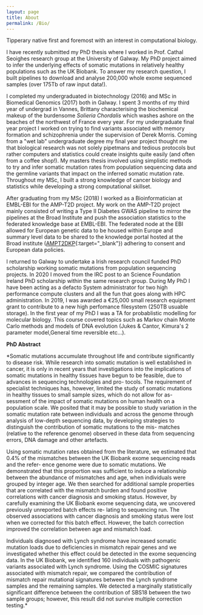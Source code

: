 ```yaml
---
layout: page
title: About
permalink: /Bio/
---
```


Tipperary native first and foremost with an interest in computational biology. 

I have recently submitted my PhD thesis where I worked in Prof. Cathal Seoighes research group at the University of Galway. My PhD project aimed to infer the underlying effects of somatic mutations in relatively healthy populations such as the UK Biobank. To answer my research question, I built pipelines to download and analyse 200,000 whole exome sequenced samples (over 175Tb of raw input data!). 

I completed my undergraduated in biotechnology (2016) and MSc in Biomedical Genomics (2017) both in Galway. I spent 3 months of my third year of undergrad in Vannes, Brittany characterising the biochemical makeup of the burdensome *Solieria Chordalis* which washes ashore on the beaches of the northwest of France every year. For my undergraduate final year project I worked on trying to find variants associated with memory formation and schizophrenia under the supervision of Derek Morris. Coming from a "wet lab" undergraduate degree my final year project thought me that biological research was not solely pipetmans and tedious protocols but rather computers and statistics could create insights quite easily (and often from a coffee shop!). My masters thesis involved using simplistic methods to try and infer somatic mutation rates from population sequencing data and the germline variants that impact on the inferred somatic mutation rate. Throughout my MSc, I built a strong knowledge of cancer biology and statistics while developing a strong computational skillset. 

After graduating from my MSc (2018) I worked as a Bioinformatician at EMBL-EBI for the AMP-T2D project. My work on the AMP-T2D project mainly consisted of writing a Type II Diabetes GWAS pipeline to mirror the pipelines at the Broad Institute and push the association statistics to the federated knowledge base at EMBL-EBI. The federated node at the EBI allowed for European genetic data to be housed within Europe and summary level data to be shared to the knowledge portal hosted at the Broad institute ([AMPT2DKP](https://t2d.hugeamp.org/){:target="_blank"}) adhering to consent and European data policies. 

I returned to Galway to undertake a Irish research council funded PhD scholarship working somatic mutations from population sequencing projects. In 2020 I moved from the IRC post to an Science Foundation Ireland PhD scholarship within the same research group. During My PhD I have been acting as a defacto System administrator for two high performance compute clusters and all the fun that goes along with HPC administration. In 2019, I was awarded a  €25,000 small research equipment grant to contribute to a new high perfomance filesystem (250TB usuable storage). In the first year of my PhD I was a TA for probablistic modelling for molecular biology. This course covered topics such as Markov chain Monte Carlo methods and models of DNA evolution (Jukes & Cantor, Kimura's 2 parameter model,General time reversible etc...). 


**PhD Abstract**

*Somatic mutations accumulate throughout life and contribute significantly to disease
risk. While research into somatic mutation is well established in cancer, it is only in
recent years that investigations into the implications of somatic mutations in healthy
tissues have begun to be feasible, due to advances in sequencing technologies and pro-
tocols. The requirement of specialist techniques has, however, limited the study of
somatic mutations in healthy tissues to small sample sizes, which do not allow for as-
sessment of the impact of somatic mutations on human health on a population scale. We
posited that it may be possible to study variation in the somatic mutation rate between
individuals and across the genome through analysis of low-depth sequencing data, by
developing strategies to distinguish the contribution of somatic mutations to the mis-
matches (relative to the reference genome) observed in these data from sequencing
errors, DNA damage and other artefacts.

Using somatic mutation rates obtained from the literature, we estimated that 0.4%
of the mismatches between the UK Biobank exome sequencing reads and the refer-
ence genome were due to somatic mutations. We demonstrated that this proportion
was sufficient to induce a relationship between the abundance of mismatches and age,
when individuals were grouped by integer age. We then searched for additional sample
properties that are correlated with the mismatch burden and found positive correlations
with cancer diagnosis and smoking status. However, by carefully examining the UK
Biobank exome sequencing data, we uncovered previously unreported batch effects re-
lating to sequencing run. The observed associations with cancer diagnosis and smoking
status were lost when we corrected for this batch effect. However, the batch correction
improved the correlation between age and mismatch load.

Individuals diagnosed with Lynch syndrome have increased somatic mutation loads
due to deficiencies in mismatch repair genes and we investigated whether this effect
could be detected in the exome sequencing data. In the UK Biobank, we identified
160 individuals with pathogenic variants associated with Lynch syndrome. Using the
COSMIC signatures associated with mismatch repair, we compared the contribution
of mismatch repair mutational signatures between the Lynch syndrome samples and
the remaining samples. We detected a marginally statistically significant difference
between the contribution of SBS18 between the two sample groups; however, this result
did not survive multiple correction testing.*
